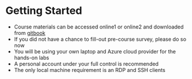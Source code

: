 # Getting Started

* Course materials can be accessed online1 or online2 and downloaded from [gitbook](https://legacy.gitbook.com/download/pdf/book/vkhazin/devops-courseware)
* If you did not have a chance to fill-out pre-course survey, please do so now
* You will be using your own laptop and Azure cloud provider for the hands-on labs
* A personal account under your full control is recommended
* The only local machine requirement is an RDP and SSH clients



